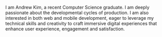 I am Andrew Kim, a recent Computer Science graduate. I am deeply passionate about the developmental cycles of production. I am also interested in both web and mobile development, eager to leverage my technical skills and creativity to craft immersive digital experiences that enhance user experience, engagement and satisfaction.
